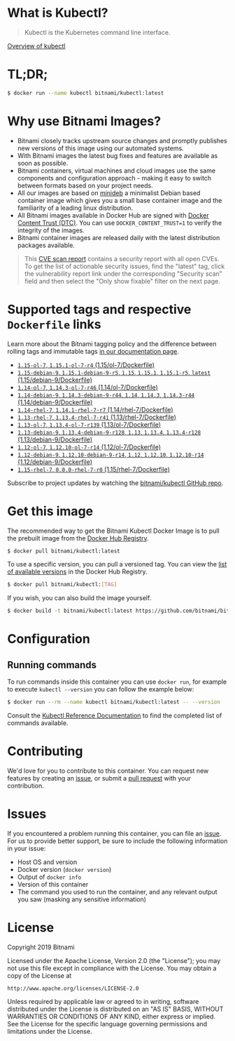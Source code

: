 
# What is Kubectl?

> Kubectl is the Kubernetes command line interface.

[Overview of kubectl](https://kubernetes.io/docs/reference/kubectl/overview/)

# TL;DR;

```bash
$ docker run --name kubectl bitnami/kubectl:latest
```

# Why use Bitnami Images?

* Bitnami closely tracks upstream source changes and promptly publishes new versions of this image using our automated systems.
* With Bitnami images the latest bug fixes and features are available as soon as possible.
* Bitnami containers, virtual machines and cloud images use the same components and configuration approach - making it easy to switch between formats based on your project needs.
* All our images are based on [minideb](https://github.com/bitnami/minideb) a minimalist Debian based container image which gives you a small base container image and the familiarity of a leading linux distribution.
* All Bitnami images available in Docker Hub are signed with [Docker Content Trust (DTC)](https://docs.docker.com/engine/security/trust/content_trust/). You can use `DOCKER_CONTENT_TRUST=1` to verify the integrity of the images.
* Bitnami container images are released daily with the latest distribution packages available.


> This [CVE scan report](https://quay.io/repository/bitnami/kubectl?tab=tags) contains a security report with all open CVEs. To get the list of actionable security issues, find the "latest" tag, click the vulnerability report link under the corresponding "Security scan" field and then select the "Only show fixable" filter on the next page.

# Supported tags and respective `Dockerfile` links

Learn more about the Bitnami tagging policy and the difference between rolling tags and immutable tags [in our documentation page](https://docs.bitnami.com/containers/how-to/understand-rolling-tags-containers/).


* [`1.15-ol-7`, `1.15.1-ol-7-r4` (1.15/ol-7/Dockerfile)](https://github.com/bitnami/bitnami-docker-kubectl/blob/1.15.1-ol-7-r4/1.15/ol-7/Dockerfile)
* [`1.15-debian-9`, `1.15.1-debian-9-r5`, `1.15`, `1.15.1`, `1.15.1-r5`, `latest` (1.15/debian-9/Dockerfile)](https://github.com/bitnami/bitnami-docker-kubectl/blob/1.15.1-debian-9-r5/1.15/debian-9/Dockerfile)
* [`1.14-ol-7`, `1.14.3-ol-7-r46` (1.14/ol-7/Dockerfile)](https://github.com/bitnami/bitnami-docker-kubectl/blob/1.14.3-ol-7-r46/1.14/ol-7/Dockerfile)
* [`1.14-debian-9`, `1.14.3-debian-9-r44`, `1.14`, `1.14.3`, `1.14.3-r44` (1.14/debian-9/Dockerfile)](https://github.com/bitnami/bitnami-docker-kubectl/blob/1.14.3-debian-9-r44/1.14/debian-9/Dockerfile)
* [`1.14-rhel-7`, `1.14.1-rhel-7-r7` (1.14/rhel-7/Dockerfile)](https://github.com/bitnami/bitnami-docker-kubectl/blob/1.14.1-rhel-7-r7/1.14/rhel-7/Dockerfile)
* [`1.13-rhel-7`, `1.13.4-rhel-7-r41` (1.13/rhel-7/Dockerfile)](https://github.com/bitnami/bitnami-docker-kubectl/blob/1.13.4-rhel-7-r41/1.13/rhel-7/Dockerfile)
* [`1.13-ol-7`, `1.13.4-ol-7-r139` (1.13/ol-7/Dockerfile)](https://github.com/bitnami/bitnami-docker-kubectl/blob/1.13.4-ol-7-r139/1.13/ol-7/Dockerfile)
* [`1.13-debian-9`, `1.13.4-debian-9-r128`, `1.13`, `1.13.4`, `1.13.4-r128` (1.13/debian-9/Dockerfile)](https://github.com/bitnami/bitnami-docker-kubectl/blob/1.13.4-debian-9-r128/1.13/debian-9/Dockerfile)
* [`1.12-ol-7`, `1.12.10-ol-7-r14` (1.12/ol-7/Dockerfile)](https://github.com/bitnami/bitnami-docker-kubectl/blob/1.12.10-ol-7-r14/1.12/ol-7/Dockerfile)
* [`1.12-debian-9`, `1.12.10-debian-9-r14`, `1.12`, `1.12.10`, `1.12.10-r14` (1.12/debian-9/Dockerfile)](https://github.com/bitnami/bitnami-docker-kubectl/blob/1.12.10-debian-9-r14/1.12/debian-9/Dockerfile)
* [`1.15-rhel-7`, `0.0.0-rhel-7-r0` (1.15/rhel-7/Dockerfile)](https://github.com/bitnami/bitnami-docker-kubectl/blob/0.0.0-rhel-7-r0/1.15/rhel-7/Dockerfile)

Subscribe to project updates by watching the [bitnami/kubectl GitHub repo](https://github.com/bitnami/bitnami-docker-kubectl).

# Get this image

The recommended way to get the Bitnami Kubectl Docker Image is to pull the prebuilt image from the [Docker Hub Registry](https://hub.docker.com/r/bitnami/kubectl).

```bash
$ docker pull bitnami/kubectl:latest
```

To use a specific version, you can pull a versioned tag. You can view the [list of available versions](https://hub.docker.com/r/bitnami/kubectl/tags/) in the Docker Hub Registry.

```bash
$ docker pull bitnami/kubectl:[TAG]
```

If you wish, you can also build the image yourself.

```bash
$ docker build -t bitnami/kubectl:latest https://github.com/bitnami/bitnami-docker-kubectl.git
```

# Configuration

## Running commands

To run commands inside this container you can use `docker run`, for example to execute `kubectl --version` you can follow the example below:

```bash
$ docker run --rm --name kubectl bitnami/kubectl:latest -- --version
```

Consult the [Kubectl Reference Documentation](https://kubernetes.io/docs/reference/generated/kubectl/kubectl-commands) to find the completed list of commands available.

# Contributing

We'd love for you to contribute to this container. You can request new features by creating an [issue](https://github.com/bitnami/bitnami-docker-kubectl/issues), or submit a [pull request](https://github.com/bitnami/bitnami-docker-kubectl/pulls) with your contribution.

# Issues

If you encountered a problem running this container, you can file an [issue](https://github.com/bitnami/bitnami-docker-kubectl/issues). For us to provide better support, be sure to include the following information in your issue:

- Host OS and version
- Docker version (`docker version`)
- Output of `docker info`
- Version of this container
- The command you used to run the container, and any relevant output you saw (masking any sensitive information)

# License

Copyright 2019 Bitnami

Licensed under the Apache License, Version 2.0 (the "License");
you may not use this file except in compliance with the License.
You may obtain a copy of the License at

    http://www.apache.org/licenses/LICENSE-2.0

Unless required by applicable law or agreed to in writing, software
distributed under the License is distributed on an "AS IS" BASIS,
WITHOUT WARRANTIES OR CONDITIONS OF ANY KIND, either express or implied.
See the License for the specific language governing permissions and
limitations under the License.
